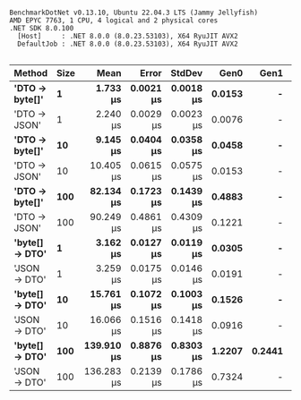```

BenchmarkDotNet v0.13.10, Ubuntu 22.04.3 LTS (Jammy Jellyfish)
AMD EPYC 7763, 1 CPU, 4 logical and 2 physical cores
.NET SDK 8.0.100
  [Host]     : .NET 8.0.0 (8.0.23.53103), X64 RyuJIT AVX2
  DefaultJob : .NET 8.0.0 (8.0.23.53103), X64 RyuJIT AVX2


```
| Method         | Size | Mean       | Error     | StdDev    | Gen0   | Gen1   | Allocated |
|--------------- |----- |-----------:|----------:|----------:|-------:|-------:|----------:|
| **&#39;DTO → byte[]&#39;** | **1**    |   **1.733 μs** | **0.0021 μs** | **0.0018 μs** | **0.0153** |      **-** |    **1320 B** |
| &#39;DTO → JSON&#39;   | 1    |   2.240 μs | 0.0029 μs | 0.0023 μs | 0.0076 |      - |     776 B |
| **&#39;DTO → byte[]&#39;** | **10**   |   **9.145 μs** | **0.0404 μs** | **0.0358 μs** | **0.0458** |      **-** |    **4920 B** |
| &#39;DTO → JSON&#39;   | 10   |  10.405 μs | 0.0615 μs | 0.0575 μs | 0.0153 |      - |    1712 B |
| **&#39;DTO → byte[]&#39;** | **100**  |  **82.134 μs** | **0.1723 μs** | **0.1439 μs** | **0.4883** |      **-** |   **40968 B** |
| &#39;DTO → JSON&#39;   | 100  |  90.249 μs | 0.4861 μs | 0.4309 μs | 0.1221 |      - |   11288 B |
| **&#39;byte[] → DTO&#39;** | **1**    |   **3.162 μs** | **0.0127 μs** | **0.0119 μs** | **0.0305** |      **-** |    **2672 B** |
| &#39;JSON → DTO&#39;   | 1    |   3.259 μs | 0.0175 μs | 0.0146 μs | 0.0191 |      - |    1800 B |
| **&#39;byte[] → DTO&#39;** | **10**   |  **15.761 μs** | **0.1072 μs** | **0.1003 μs** | **0.1526** |      **-** |   **13592 B** |
| &#39;JSON → DTO&#39;   | 10   |  16.066 μs | 0.1516 μs | 0.1418 μs | 0.0916 |      - |    8488 B |
| **&#39;byte[] → DTO&#39;** | **100**  | **139.910 μs** | **0.8876 μs** | **0.8303 μs** | **1.2207** | **0.2441** |  **118824 B** |
| &#39;JSON → DTO&#39;   | 100  | 136.283 μs | 0.2139 μs | 0.1786 μs | 0.7324 |      - |   73192 B |
